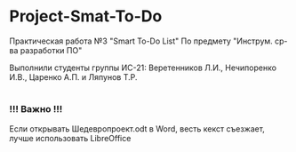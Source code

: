 # Project-Smat-To-Do
Практическая работа №3 "Smart To-Do List"
По предмету "Инструм. ср-ва разработки ПО"

Выполнили студенты группы ИС-21: Веретенников Л.И., Нечипоренко И.В., Царенко А.П. и Ляпунов Т.Р.
#

### !!! Важно !!!
Если открывать Шедевропроект.odt в Word, весть кекст съезжает, лучше использовать LibreOffice
